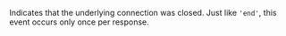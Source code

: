 <!-- YAML
added: v0.4.2
-->

Indicates that the underlying connection was closed.
Just like `'end'`, this event occurs only once per response.

